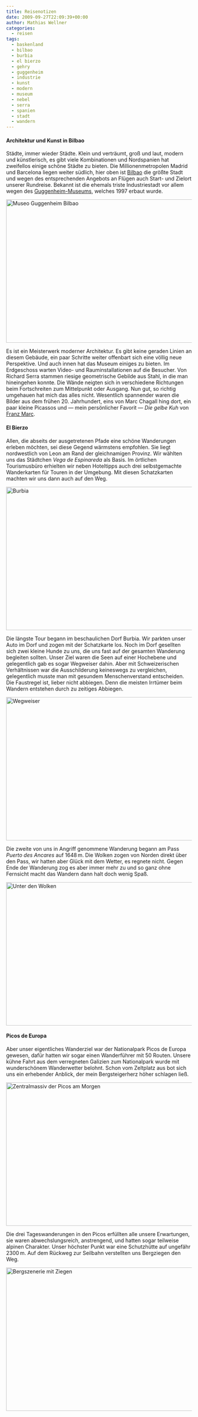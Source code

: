 ```yaml
---
title: Reisenotizen
date: 2009-09-27T22:09:39+00:00
author: Mathias Wellner
categories:
  - reisen
tags:
  - baskenland
  - bilbao
  - burbia
  - el bierzo
  - gehry
  - guggenheim
  - industrie
  - kunst
  - modern
  - museum
  - nebel
  - serra
  - spanien
  - stadt
  - wandern
---
```

#### Architektur und Kunst in Bilbao

Städte, immer wieder Städte. Klein und verträumt, groß und laut, modern und künstlerisch, es gibt viele Kombinationen und Nordspanien hat zweifellos einige schöne Städte zu bieten. Die Millionenmetropolen Madrid und Barcelona liegen weiter südlich, hier oben ist [Bilbao](http://de.wikipedia.org/wiki/Bilbao) die größte Stadt und wegen des entsprechenden Angebots an Flügen auch Start- und Zielort unserer Rundreise. Bekannt ist die ehemals triste Industriestadt vor allem wegen des [Guggenheim-Museums](http://de.wikipedia.org/wiki/Museo_Guggenheim_Bilbao), welches 1997 erbaut wurde. 

<a data-flickr-embed="true"  href="https://www.flickr.com/photos/mwellner/3969896744/in/dateposted-public/" title="Museo Guggenheim Bilbao"><img src="https://c1.staticflickr.com/4/3424/3969896744_0054566b0e_o.jpg" width="580" height="388" alt="Museo Guggenheim Bilbao"></a>

Es ist ein Meisterwerk moderner Architektur. Es gibt keine geraden Linien an diesem Gebäude, ein paar Schritte weiter offenbart sich eine völlig neue Perspektive. Und auch innen hat das Museum einiges zu bieten. Im Erdgeschoss warten Video- und Rauminstallationen auf die Besucher. Von Richard Serra stammen riesige geometrische Gebilde aus Stahl, in die man hineingehen konnte. Die Wände neigten sich in verschiedene Richtungen beim Fortschreiten zum Mittelpunkt oder Ausgang. Nun gut, so richtig umgehauen hat mich das alles nicht. Wesentlich spannender waren die Bilder aus dem frühen 20. Jahrhundert, eins von Marc Chagall hing dort, ein paar kleine Picassos und &#8212; mein persönlicher Favorit &#8212; _Die gelbe Kuh_ von [Franz Marc](http://de.wikipedia.org/wiki/Franz_Marc). 

#### El Bierzo

Allen, die abseits der ausgetretenen Pfade eine schöne Wanderungen erleben möchten, sei diese Gegend wärmstens empfohlen. Sie liegt nordwestlich von Leon am Rand der gleichnamigen Provinz. Wir wählten uns das Städtchen _Vega de Espinareda_ als Basis. Im örtlichen Tourismusbüro erhielten wir neben Hoteltipps auch drei selbstgemachte Wanderkarten für Touren in der Umgebung. Mit diesen Schatzkarten machten wir uns dann auch auf den Weg. 

<a data-flickr-embed="true"  href="https://www.flickr.com/photos/mwellner/3972662056/in/dateposted-public/" title="Burbia"><img src="https://c1.staticflickr.com/3/2674/3972662056_ab66d47bda_o.jpg" width="580" height="388" alt="Burbia"></a>

Die längste Tour begann im beschaulichen Dorf Burbia. Wir parkten unser Auto im Dorf und zogen mit der Schatzkarte los. Noch im Dorf gesellten sich zwei kleine Hunde zu uns, die uns fast auf der gesamten Wanderung begleiten sollten. Unser Ziel waren die Seen auf einer Hochebene und gelegentlich gab es sogar Wegweiser dahin. Aber mit Schweizerischen Verhältnissen war die Ausschilderung keineswegs zu vergleichen, gelegentlich musste man mit gesundem Menschenverstand entscheiden. Die Faustregel ist, lieber nicht abbiegen. Denn die meisten Irrtümer beim Wandern entstehen durch zu zeitiges Abbiegen. 

<a data-flickr-embed="true"  href="https://www.flickr.com/photos/mwellner/3972699760/in/dateposted-public/" title="Wegweiser"><img src="https://c1.staticflickr.com/3/2584/3972699760_53bac918e4_o.jpg" width="580" height="388" alt="Wegweiser"></a>

Die zweite von uns in Angriff genommene Wanderung begann am Pass _Puerto des Ancares_ auf 1648&thinsp;m. Die Wolken zogen von Norden direkt über den Pass, wir hatten aber Glück mit dem Wetter, es regnete nicht. Gegen Ende der Wanderung zog es aber immer mehr zu und so ganz ohne Fernsicht macht das Wandern dann halt doch wenig Spaß. 

<a data-flickr-embed="true"  href="https://www.flickr.com/photos/mwellner/3972721540/in/dateposted-public/" title="Unter den Wolken"><img src="https://c1.staticflickr.com/3/2533/3972721540_0695559f0f_o.jpg" width="580" height="388" alt="Unter den Wolken"></a>

#### Picos de Europa

Aber unser eigentliches Wanderziel war der Nationalpark Picos de Europa gewesen, dafür hatten wir sogar einen Wanderführer mit 50 Routen. Unsere kühne Fahrt aus dem verregneten Galizien zum Nationalpark wurde mit wunderschönem Wanderwetter belohnt. Schon vom Zeltplatz aus bot sich uns ein erhebender Anblick, der mein Bergsteigerherz höher schlagen ließ. 

<a data-flickr-embed="true"  href="https://www.flickr.com/photos/mwellner/3972737852/in/dateposted-public/" title="Zentralmassiv der Picos am Morgen"><img src="https://c1.staticflickr.com/3/2504/3972737852_53aa93073e_o.jpg" width="580" height="388" alt="Zentralmassiv der Picos am Morgen"></a>

Die drei Tageswanderungen in den Picos erfüllten alle unsere Erwartungen, sie waren abwechslungsreich, anstrengend, und hatten sogar teilweise alpinen Charakter. Unser höchster Punkt war eine Schutzhütte auf ungefähr 2300&thinsp;m. Auf dem Rückweg zur Seilbahn verstellten uns Bergziegen den Weg. 

<a data-flickr-embed="true"  href="https://www.flickr.com/photos/mwellner/3972752244/in/dateposted-public/" title="Bergszenerie mit Ziegen"><img src="https://c1.staticflickr.com/3/2592/3972752244_15553f59d7_o.jpg" width="580" height="388" alt="Bergszenerie mit Ziegen"></a><script async src="//embedr.flickr.com/assets/client-code.js" charset="utf-8"></script>